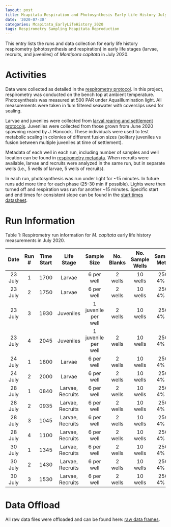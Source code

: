 ```yaml
---
layout: post
title: Mcapitata Respiration and Photosynthesis Early Life History July 2020
date: '2020-07-30'
categories: Mcapitata_EarlyLifeHistory_2020
tags: Respirometry Sampling Mcapitata Reproduction
---
```

This entry lists the runs and data collection for early life history respirometry (photosynthesis and respiration) in early life stages (larvae, recruits, and juveniles) of *Montipora capitata* in July 2020.  

# Activities  

Data were collected as detailed in the [respirometry protocol](https://ahuffmyer.github.io/ASH_Putnam_Lab_Notebook/Mcapitata-Early-Life-History-Respirometry-Protocol/). In this project, respirometry was conducted on the bench top at ambient temperature. Photosynthesis was measured at 500 PAR under AquaIllumination light. All measurements were taken in 1um filtered seawater with coverslips used for sealing.    

Larvae and juveniles were collected from [larval rearing and settlement protocols](https://ahuffmyer.github.io/ASH_Putnam_Lab_Notebook/Mcapitata-Larval-Rearing-and-Settlement-July-2020/). Juveniles were collected from those grown from June 2020 spawning reared by J. Hancock. These individuals were used to test metabolic scaling in colonies of different fusion sizes (solitary juveniles vs fusion between multiple juveniles at time of settlement).  

Metadata of each well in each run, including number of samples and well location can be found in [respirometry metadata](https://github.com/AHuffmyer/EarlyLifeHistory_Energetics/blob/master/Mcap2020/Data/Respiration/Resp_Sample_Info.csv). When recruits were available, larvae and recruits were analyzed in the same run, but in separate wells (i.e., 5 wells of larvae, 5 wells of recruits).  

In each run, photosynthesis was run under light for ~15 minutes. In future runs add more time for each phase (25-30 min if possible). Lights were then turned off and respiration was run for another ~15 minutes. Specific start and end times for consistent slope can be found in the [start times datasheet](https://github.com/AHuffmyer/EarlyLifeHistory_Energetics/blob/master/Mcap2020/Data/Respiration/starttimes.csv).     

# Run Information  

Table 1: Respirometry run information for *M. capitata* early life history measurements in July 2020.  

|  Date  | Run # | Time Start | Life Stage       | Sample Size         | No. Blanks | No. Sample Wells | Sampling Method |  Notes                 |
|:------:|:-----:|:----------:|:----------------:|:-------------------:|:----------:|:----------------:|:---------------:|:----------------------:|
| 23 July|   1   |    1700    |   Larvae         | 6 per well          |  2 wells   |    10 wells      |   250uL 4% PFA  |                        |
| 23 July|   2   |    1750    |   Larvae         | 6 per well          |  2 wells   |    10 wells      |   250uL 4% PFA  |                        |    
| 23 July|   3   |    1930    |   Juveniles      | 1 juvenile per well |  2 wells   |    10 wells      |   250uL 4% PFA  |1-3 polyps per juvenile |
| 23 July|   4   |    2045    |   Juveniles      | 1 juvenile per well |  2 wells   |    10 wells      |   250uL 4% PFA  |4-8 polyps per juvenile |
| 24 July|   1   |    1800    |   Larvae         | 6 per well          |  2 wells   |    10 wells      |   250uL 4% PFA  |                        |
| 24 July|   2   |    2000    |   Larvae         | 6 per well          |  2 wells   |    10 wells      |   250uL 4% PFA  |                        |
| 28 July|   1   |    0840    | Larvae, Recruits | 6 per well          |  2 wells   |    10 wells      |   250uL 4% PFA  |                        |
| 28 July|   2   |    0935    | Larvae, Recruits | 6 per well          |  2 wells   |    10 wells      |   250uL 4% PFA  |                        |
| 28 July|   3   |    1045    | Larvae, Recruits | 6 per well          |  2 wells   |    10 wells      |   250uL 4% PFA  |                        |
| 28 July|   4   |    1100    | Larvae, Recruits | 6 per well          |  2 wells   |    10 wells      |   250uL 4% PFA  |                        |
| 30 July|   1   |    1345    | Larvae, Recruits | 6 per well          |  2 wells   |    10 wells      |   250uL 4% PFA  |                        |
| 30 July|   2   |    1430    | Larvae, Recruits | 6 per well          |  2 wells   |    10 wells      |   250uL 4% PFA  |                        |
| 30 July|   3   |    1530    | Larvae, Recruits | 6 per well          |  2 wells   |    10 wells      |   250uL 4% PFA  |                        |

# Data Offload  

All raw data files were offloaded and can be found here: [raw data frames](https://github.com/AHuffmyer/EarlyLifeHistory_Energetics/tree/master/Mcap2020/Data/Respiration/Runs).  
